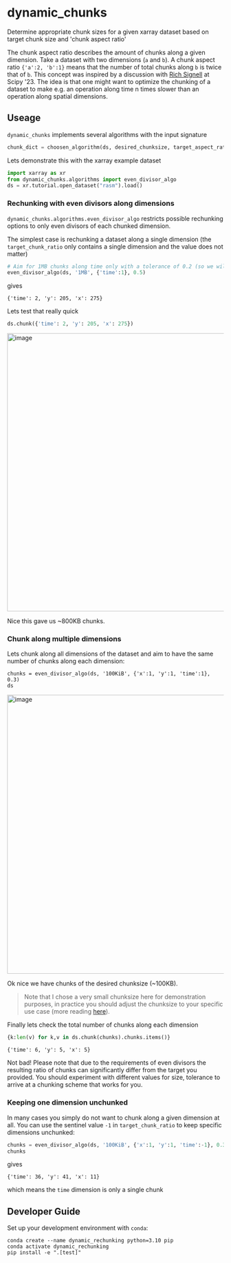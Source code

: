 # dynamic_chunks

Determine appropriate chunk sizes for a given xarray dataset based on target chunk size and 'chunk aspect ratio'

The chunk aspect ratio describes the amount of chunks along a given dimension. Take a dataset with two dimensions (`a` and `b`). A chunk aspect ratio `{'a':2, 'b':1}` means that the number of total chunks along `b` is twice that of `b`.
This concept was inspired by a discussion with [Rich Signell](https://github.com/rsignell-usgs) at Scipy '23. The idea is that one might want to optimize the chunking of a dataset to make e.g. an operation along time n times slower than an operation along spatial dimensions.


## Useage
`dynamic_chunks` implements several algorithms with the input signature

```python
chunk_dict = choosen_algorithm(ds, desired_chunksize, target_aspect_ratio, size_tolerance)
```
Lets demonstrate this with the xarray example dataset

```python
import xarray as xr
from dynamic_chunks.algorithms import even_divisor_algo
ds = xr.tutorial.open_dataset("rasm").load()
```

### Rechunking with even divisors along dimensions
`dynamic_chunks.algorithms.even_divisor_algo` restricts possible rechunking options to only even divisors of each chunked dimension.

The simplest case is rechunking a dataset along a single dimension (the `target_chunk_ratio` only contains a single dimension and the value does not matter)

```python
# Aim for 1MB chunks along time only with a tolerance of 0.2 (so we will accept chunks from 0.8-1.2 MB)
even_divisor_algo(ds, '1MB', {'time':1}, 0.5)
```
gives 
```
{'time': 2, 'y': 205, 'x': 275}
```

Lets test that really quick
```python
ds.chunk({'time': 2, 'y': 205, 'x': 275})
```
<img width="646" alt="image" src="https://github.com/jbusecke/dynamic_chunks/assets/14314623/75c88672-965c-4748-af5b-84517e04776c">

Nice this gave us ~800KB chunks.

### Chunk along multiple dimensions
Lets chunk along all dimensions of the dataset and aim to have the same number of chunks along each dimension:
```
chunks = even_divisor_algo(ds, '100KiB', {'x':1, 'y':1, 'time':1}, 0.3)
ds
```
<img width="648" alt="image" src="https://github.com/jbusecke/dynamic_chunks/assets/14314623/eb866582-f41b-4984-b88f-1091b007ee26">

Ok nice we have chunks of the desired chunksize (~100KB). 

> Note that I chose a very small chunksize here for demonstration purposes, in practice you should adjust the chunksize to your specific use case (more reading [here](https://blog.dask.org/2021/11/02/choosing-dask-chunk-sizes)).

Finally lets check the total number of chunks along each dimension
```python
{k:len(v) for k,v in ds.chunk(chunks).chunks.items()}
```
```
{'time': 6, 'y': 5, 'x': 5}
```
Not bad! Please note that due to the requirements of even divisors the resulting ratio of chunks can significantly differ from the target you provided. You should experiment with different values for size, tolerance to arrive at a chunking scheme that works for you.

### Keeping one dimension unchunked

In many cases you simply do not want to chunk along a given dimension at all. You can use the sentinel value `-1` in `target_chunk_ratio` to keep specific dimensions unchunked:

```python
chunks = even_divisor_algo(ds, '100KiB', {'x':1, 'y':1, 'time':-1}, 0.3)
chunks
```
gives
```
{'time': 36, 'y': 41, 'x': 11}
```
which means the `time` dimension is only a single chunk




## Developer Guide

Set up your development environment with `conda`:

```
conda create --name dynamic_rechunking python=3.10 pip
conda activate dynamic_rechunking
pip install -e ".[test]"
```
